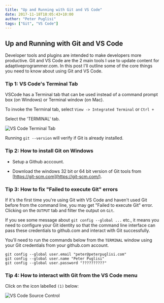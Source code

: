 ```yaml
---
title: "Up and Running with Git and VS Code"
date: 2017-11-18T18:05:43+10:00
author: "Peter Puglisi"
tags: ["Git", "VS Code"]
---
```


## Up and Running with Git and VS Code

Developer tools and plugins are intended to make developers more productive. Git and VS Code are the 2 main tools I use to update content for adaptiveprogrammer.com. In this post I'll outline some of the core things you need to know about using Git and VS Code. 

### Tip 1: VS Code's Terminal Tab

VSCode has a Terminal tab that can be used instead of a command prompt box (on Windows) or Terminal window (on Mac).

To invoke the Terminal tab, select `View -> Integrated Terminal` or ``Ctrl +`` 

Select the 'TERMINAL' tab.

![VS Code Terminal Tab](/media/posts/up-and-running-with-git-and-vscode/vscode-terminal.png)

Running `git --version` will verify if Git is already installed.


### Tip 2: How to install Git on Windows

* Setup a Github acccount.

* Download the windows 32 bit or 64 bit version of Git tools from [https://git-scm.com](https://git-scm.com/).

### Tip 3: How to fix "Failed to execute Git" errors

If it's the first time you're using Git with VS Code and haven't used Git before from the command line, you may get "Failed to execute Git" error. Clicking on the `OUTPUT` tab and filter the output on `Git`.

If you see some message about `git config --global ...` etc., it means you need to configure your Git identity so that the command line interface can pass these credentials to github.com and interact with Git successfully.

You'll need to run the commands below from the `TERMINAL` window using your Git credentials from your github.com account. 

```
git config --global user.email "peter@peterpuglisi.com"
git config --global user.name "Peter Puglisi"
git config --global user.password "??????????"
```

### Tip 4: How to interact with Git from the VS Code menu


Click on the icon labelled `(1)` below:

![VS Code Source Control](/media/posts/up-and-running-with-git-and-vscode/vscode-git-source-control.png)
